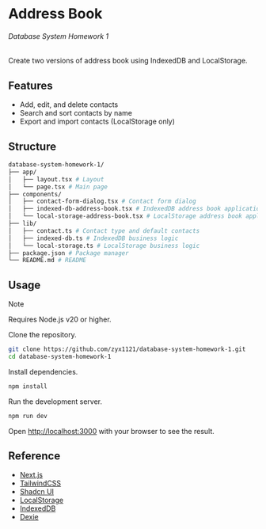 # Address Book

###### Database System Homework 1

Create two versions of address book using IndexedDB and LocalStorage.

## Features

- Add, edit, and delete contacts
- Search and sort contacts by name
- Export and import contacts (LocalStorage only)

## Structure

```bash
database-system-homework-1/
├── app/
│   ├── layout.tsx # Layout
│   └── page.tsx # Main page
├── components/
│   ├── contact-form-dialog.tsx # Contact form dialog
│   ├── indexed-db-address-book.tsx # IndexedDB address book application logic
│   └── local-storage-address-book.tsx # LocalStorage address book application logic
├── lib/
│   ├── contact.ts # Contact type and default contacts
│   ├── indexed-db.ts # IndexedDB business logic
│   └── local-storage.ts # LocalStorage business logic
├── package.json # Package manager
└── README.md # README
```

## Usage

> [!NOTE]
> Requires Node.js v20 or higher.

Clone the repository.

```bash
git clone https://github.com/zyx1121/database-system-homework-1.git
cd database-system-homework-1
```

Install dependencies.

```bash
npm install
```

Run the development server.

```bash
npm run dev
```

Open [http://localhost:3000](http://localhost:3000) with your browser to see the result.

## Reference

- [Next.js](https://nextjs.org/)
- [TailwindCSS](https://tailwindcss.com/)
- [Shadcn UI](https://ui.shadcn.com/)
- [LocalStorage](https://developer.mozilla.org/en-US/docs/Web/API/Window/localStorage)
- [IndexedDB](https://developer.mozilla.org/en-US/docs/Web/API/IndexedDB_API)
- [Dexie](https://dexie.org/)
